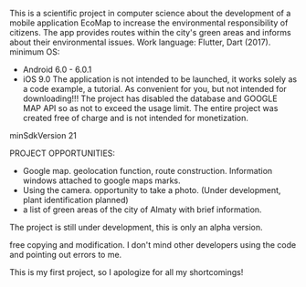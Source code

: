 This is a scientific project in computer science about the development of a mobile application EcoMap to increase the environmental responsibility of citizens.
The app provides routes within the city's green areas and informs about their environmental issues.
Work language: Flutter, Dart (2017).
minimum OS:
- Android 6.0 - 6.0.1
- iOS 9.0
The application is not intended to be launched, it works solely as a code example, a tutorial. As convenient for you, but not intended for downloading!!!
The project has disabled the database and GOOGLE MAP API so as not to exceed the usage limit.
The entire project was created free of charge and is not intended for monetization.

minSdkVersion 21


PROJECT OPPORTUNITIES:

- Google map. geolocation function, route construction. Information windows attached to google maps marks.
- Using the camera. opportunity to take a photo. (Under development, plant identification planned)
- a list of green areas of the city of Almaty with brief information.

The project is still under development, this is only an alpha version.

free copying and modification. I don't mind other developers using the code and pointing out errors to me. 

This is my first project, so I apologize for all my shortcomings!
